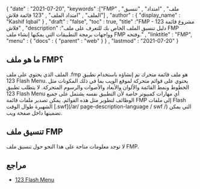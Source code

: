 {
  "date" : "2021-07-20",
  "keywords" :["FMP" , "ملف" , "امتداد" , "تنسيق الملف" , "امتداد الملف" , "123 قائمة فلاش"] ,
  "author" : {
    "display_name" : "Kashif Iqbal"
} ,
  "draft" : "false",
  "toc" : true,
  "title" :"FMP - 123 مشروع قائمة فلاش" ,
  "description" :"دليل تنسيق الملف الخاص بك للتعرف على ملف FMP وواجهات برمجة التطبيقات التي يمكنها إنشاء ملف FMP وفتحه." ,
  "linktitle" : "FMP",
  "menu" : {
    "docs" : {
      "parent" : "web"
}
} ,
  "lastmod" : "2021-07-20"
}

## ما هو ملف FMP؟

الملف الذي يحتوي على ملف .fmp هو ملف قائمة متحرك تم إنشاؤه باستخدام تطبيق 123 Flash Menu. يحتوي على قوائم متحركة لموقع الويب بما في ذلك المكونات مثل الخطوط ونمط القائمة والألوان والأبعاد والأصوات والرسوم المتحركة. لا يتطلب تطبيق 123 Flash Menu أي مهارات كمبيوتر خاصة لأن التطبيق نفسه يشتمل على جميع الوظائف لتطوير مثل هذه القوائم. يمكن تصدير ملفات قائمة FMP إلى ملفات Flash الشهيرة طوال الوقت [.swf](/ar/ page-description-language / swf /) التي يمكن تضمينها داخل صفحة ويب.

## تنسيق ملف FMP

لا توجد معلومات متاحة على هذا النحو حول تنسيق ملف FMP.

## مراجع

* [123 Flash Menu](https://123-flash-menu.en.uptodown.com/windows)


